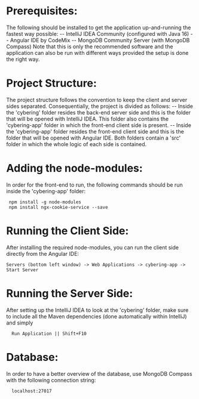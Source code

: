 # Prerequisites:
  The following should be installed to get the application up-and-running the fastest way possible:
   -- IntelliJ IDEA Community (configured with Java 16)
   -- Angular IDE by CodeMix
   -- MongoDB Community Server (with MongoDB Compass)
  Note that this is only the recommended software and the application can also be run with different ways provided the setup is done the right way.

# Project Structure:
  The project structure follows the convention to keep the client and server sides separated. Consequentially, the project is divided as follows:
    -- Inside the 'cybering' folder resides the back-end server side and this is the folder that will be opened with IntelliJ IDEA. This folder also contains the 'cybering-app' folder in which the front-end client side is present.
    -- Inside the 'cybering-app' folder resides the front-end client side and this is the folder that will be opened with Angular IDE.
   Both folders contain a 'src' folder in which the whole logic of each side is contained.

# Adding the node-modules:
  In order for the front-end to run, the following commands should be run inside the 'cybering-app' folder:
        
     npm install -g node-modules
     npm install ngx-cookie-service --save
     
# Running the Client Side:
  After installing the required node-modules, you can run the client side directly from the Angular IDE: 
  
    Servers (bottom left window) -> Web Applications -> cybering-app -> Start Server

# Running the Server Side:
  After setting up the IntelliJ IDEA to look at the 'cybering' folder, make sure to include all the Maven dependencies (done automatically within IntelliJ) and simply
  
      Run Application || Shift+F10

# Database:
  In order to have a better overview of the database, use MongoDB Compass with the following connection string:
      
      localhost:27017
      
